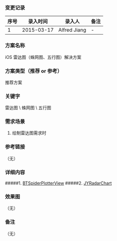 ### 变更记录
| 序号 | 录入时间 | 录入人 | 备注 |
| -- | -- | -- | -- |
| 1 | 2015-03-17 | Alfred Jiang | - |

### 方案名称
iOS 雷达图（蛛网图、五行图）解决方案

### 方案类型（推荐 or 参考）
推荐方案

### 关键字
雷达图 \ 蛛网图 \ 五行图

### 需求场景
1. 绘制雷达图需求时

### 参考链接
（无）

### 详细内容
#####1. [BTSpiderPlotterView](https://github.com/BTLibrary/BTSpiderPlotterView)
#####2. [JYRadarChart](https://github.com/johnnywjy/JYRadarChart)

### 效果图
（无）

### 备注
（无）

